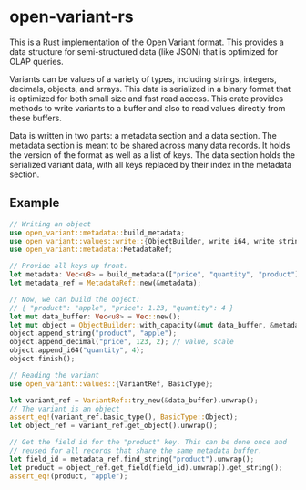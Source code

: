 # open-variant-rs

This is a Rust implementation of the Open Variant format. This provides a data
structure for semi-structured data (like JSON) that is optimized for OLAP queries.

Variants can be values of a variety of types, including strings, integers, decimals,
objects, and arrays. This data is serialized in a binary format that is optimized
for both small size and fast read access. This crate provides methods to write
variants to a buffer and also to read values directly from these buffers.

Data is written in two parts: a metadata section and a data section. The metadata
section is meant to be shared across many data records. It holds the version of 
the format as well as a list of keys. The data section holds the serialized
variant data, with all keys replaced by their index in the metadata section.

## Example

```rust
// Writing an object
use open_variant::metadata::build_metadata;
use open_variant::values::write::{ObjectBuilder, write_i64, write_string};
use open_variant::metadata::MetadataRef;

// Provide all keys up front.
let metadata: Vec<u8> = build_metadata(["price", "quantity", "product"].into_iter());
let metadata_ref = MetadataRef::new(&metadata);

// Now, we can build the object:
// { "product": "apple", "price": 1.23, "quantity": 4 }
let mut data_buffer: Vec<u8> = Vec::new();
let mut object = ObjectBuilder::with_capacity(&mut data_buffer, &metadata_ref, 3);
object.append_string("product", "apple");
object.append_decimal("price", 123, 2); // value, scale
object.append_i64("quantity", 4);
object.finish();

// Reading the variant
use open_variant::values::{VariantRef, BasicType};

let variant_ref = VariantRef::try_new(&data_buffer).unwrap();
// The variant is an object
assert_eq!(variant_ref.basic_type(), BasicType::Object);
let object_ref = variant_ref.get_object().unwrap();

// Get the field id for the "product" key. This can be done once and
// reused for all records that share the same metadata buffer.
let field_id = metadata_ref.find_string("product").unwrap();
let product = object_ref.get_field(field_id).unwrap().get_string();
assert_eq!(product, "apple");
```
